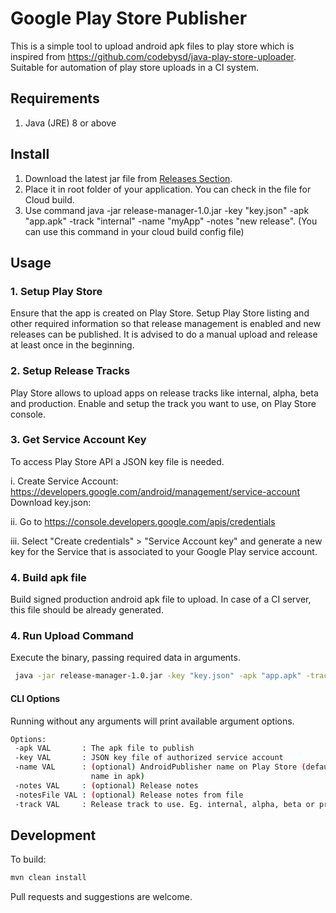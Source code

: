 # Google Play Store Publisher

This is a simple tool to upload android apk files to play store which is inspired from https://github.com/codebysd/java-play-store-uploader. 
Suitable for automation of play store uploads in a CI system.

## Requirements

1. Java (JRE) 8 or above

## Install

1. Download the latest jar file from [Releases Section](https://github.com/rakeshgirase/app-release-manager/releases).
2. Place it in root folder of your application. You can check in the file for Cloud build.
3. Use command java -jar release-manager-1.0.jar -key "key.json" -apk "app.apk" -track "internal" -name "myApp" -notes "new release". (You can use this command in your cloud build config file)


## Usage

### 1. Setup Play Store

Ensure that the app is created on Play Store. Setup Play Store listing and other required information so that release management is enabled and new releases can be published. It is advised to do a manual upload and release at least once in the beginning.

### 2. Setup Release Tracks

Play Store allows to upload apps on release tracks like internal, alpha, beta and production. Enable and setup the track you want to use, on Play Store console.

### 3. Get Service Account Key

To access Play Store API a JSON key file is needed. 

i. Create Service Account:
https://developers.google.com/android/management/service-account
Download key.json:

ii. Go to https://console.developers.google.com/apis/credentials

iii. Select "Create credentials" > "Service Account key" and generate a new key for the Service that is associated to your Google Play service account.

### 4. Build apk file

Build signed production android apk file to upload. In case of a CI server, this file should be already generated.

### 4. Run Upload Command

Execute the binary, passing required data in arguments.

```bash
 java -jar release-manager-1.0.jar -key "key.json" -apk "app.apk" -track "internal" -name "myApp" -notes "new release"
```

#### CLI Options

Running without any arguments will print available argument options.

```bash
Options:
 -apk VAL       : The apk file to publish
 -key VAL       : JSON key file of authorized service account
 -name VAL      : (optional) AndroidPublisher name on Play Store (defaults to
                  name in apk)
 -notes VAL     : (optional) Release notes
 -notesFile VAL : (optional) Release notes from file
 -track VAL     : Release track to use. Eg. internal, alpha, beta or production
 ```

## Development

To build:

```bash
mvn clean install
```

Pull requests and suggestions are welcome.